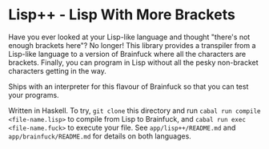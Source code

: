 # Lisp++ - Lisp With More Brackets

Have you ever looked at your Lisp-like language and thought "there's not enough brackets here"? No longer! This library provides a transpiler from a Lisp-like language to a version of Brainfuck where all the characters are brackets. Finally, you can program in Lisp without all the pesky non-bracket characters getting in the way.

Ships with an interpreter for this flavour of Brainfuck so that you can test your programs.

Written in Haskell. To try, `git clone` this directory and run `cabal run compile <file-name.lisp>` to compile from Lisp to Brainfuck, and `cabal run exec <file-name.fuck>` to execute your file. See `app/lisp++/README.md` and `app/brainfuck/README.md` for details on both languages.
